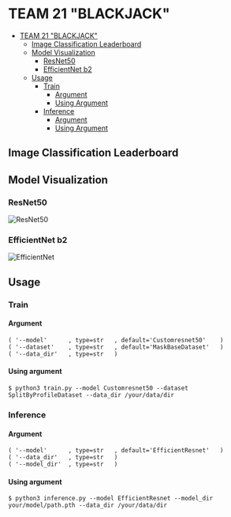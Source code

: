 # TEAM 21 "BLACKJACK"

* [TEAM 21 "BLACKJACK"](https://github.com/boostcampaitech2/image-classification-level1-21#team-21-blackjack)
  * [Image Classification Leaderboard](https://github.com/boostcampaitech2/image-classification-level1-21#image-classification-leaderboard)
  * [Model Visualization](https://github.com/boostcampaitech2/image-classification-level1-21#model-visualization)
    * [ResNet50](https://github.com/boostcampaitech2/image-classification-level1-21#resnet50)
    * [EfficientNet b2](https://github.com/boostcampaitech2/image-classification-level1-21#efficientnet-b2)
  * [Usage](https://github.com/boostcampaitech2/image-classification-level1-21#usage)
    * [Train](https://github.com/boostcampaitech2/image-classification-level1-21#train)
      * [Argument](https://github.com/boostcampaitech2/image-classification-level1-21#argument)
      * [Using Argument](https://github.com/boostcampaitech2/image-classification-level1-21#using-argument)
    * [Inference](https://github.com/boostcampaitech2/image-classification-level1-21#inference)
      * [Argument](https://github.com/boostcampaitech2/image-classification-level1-21#argument-1)
      * [Using Argument](https://github.com/boostcampaitech2/image-classification-level1-21#using-argument-1)

## Image Classification Leaderboard

## Model Visualization

### ResNet50

![ResNet50](https://s3.us-west-2.amazonaws.com/secure.notion-static.com/eb0f8b97-7a0b-4c79-820f-4609daa160fe/Slide1.png?X-Amz-Algorithm=AWS4-HMAC-SHA256&X-Amz-Credential=AKIAT73L2G45O3KS52Y5%2F20210903%2Fus-west-2%2Fs3%2Faws4_request&X-Amz-Date=20210903T162851Z&X-Amz-Expires=86400&X-Amz-Signature=7435056ff740211661db26a28da7fe0a5a33e1087a7109190f9d4f314a574c34&X-Amz-SignedHeaders=host&response-content-disposition=filename%20%3D%22Slide1.png%22)

### EfficientNet b2

![EfficientNet](https://s3.us-west-2.amazonaws.com/secure.notion-static.com/1ad8edab-28e6-4e9f-87fb-d11679bc98c9/EfficientNet.png?X-Amz-Algorithm=AWS4-HMAC-SHA256&X-Amz-Credential=AKIAT73L2G45O3KS52Y5%2F20210904%2Fus-west-2%2Fs3%2Faws4_request&X-Amz-Date=20210904T050232Z&X-Amz-Expires=86400&X-Amz-Signature=41de44e002b52836c8122e00b1e1ff4e0bad838d8a5cc2e610afcbecc53ceaf8&X-Amz-SignedHeaders=host&response-content-disposition=filename%20%3D%22EfficientNet.png%22)

## Usage

### Train
#### Argument
```
( '--model'      , type=str   , default='Customresnet50'    )
( '--dataset'    , type=str   , default='MaskBaseDataset'   )
( '--data_dir'   , type=str   )
```
#### Using argument
```
$ python3 train.py --model Customresnet50 --dataset SplitByProfileDataset --data_dir /your/data/dir 
```


### Inference
#### Argument
```
( '--model'      , type=str   , default='EfficientResnet'   )
( '--data_dir'   , type=str   )
( '--model_dir'  , type=str   )
```

#### Using argument
```
$ python3 inference.py --model EfficientResnet --model_dir your/model/path.pth --data_dir /your/data/dir
```
